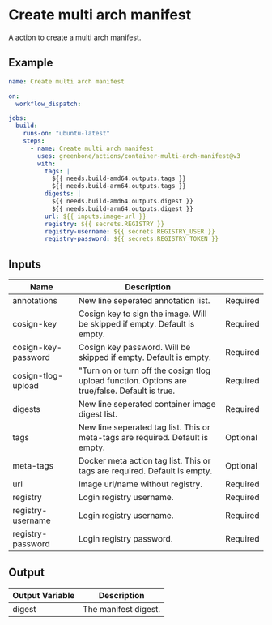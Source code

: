 # Create multi arch manifest

A action to create a multi arch manifest.

## Example

```yml
name: Create multi arch manifest

on:
  workflow_dispatch:

jobs:
  build:
    runs-on: "ubuntu-latest"
    steps:
      - name: Create multi arch manifest
        uses: greenbone/actions/container-multi-arch-manifest@v3
        with:
          tags: |
            ${{ needs.build-amd64.outputs.tags }}
            ${{ needs.build-arm64.outputs.tags }}
          digests: |
            ${{ needs.build-amd64.outputs.digest }}
            ${{ needs.build-arm64.outputs.digest }}
          url: ${{ inputs.image-url }}
          registry: ${{ secrets.REGISTRY }}
          registry-username: ${{ secrets.REGISTRY_USER }}
          registry-password: ${{ secrets.REGISTRY_TOKEN }}
```

## Inputs

| Name                | Description                                                                                    |          |
|---------------------|------------------------------------------------------------------------------------------------|----------|
| annotations         | New line seperated annotation list.                                                            | Required |
| cosign-key          | Cosign key to sign the image. Will be skipped if empty. Default is empty.                      | Required |
| cosign-key-password | Cosign key password. Will be skipped if empty. Default is empty.                               | Required |
| cosign-tlog-upload  | "Turn on or turn off the cosign tlog upload function. Options are true/false. Default is true. | Required |
| digests             | New line seperated container image digest list.                                                | Required |
| tags                | New line seperated tag list. This or meta-tags are required. Default is empty.                 | Optional |
| meta-tags           | Docker meta action tag list. This or tags are required. Default is empty.                      | Optional |
| url                 | Image url/name without registry.                                                               | Required |
| registry            | Login registry username.                                                                       | Required |
| registry-username   | Login registry username.                                                                       | Required |
| registry-password   | Login registry password.                                                                       | Required |


## Output

| Output Variable | Description          |
|-----------------|----------------------|
| digest          | The manifest digest. |
